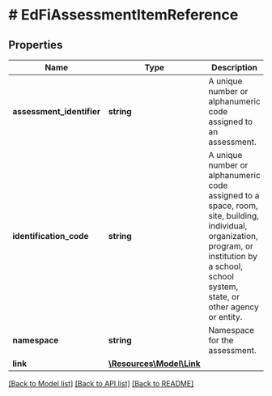# # EdFiAssessmentItemReference

## Properties

Name | Type | Description | Notes
------------ | ------------- | ------------- | -------------
**assessment_identifier** | **string** | A unique number or alphanumeric code assigned to an assessment. |
**identification_code** | **string** | A unique number or alphanumeric code assigned to a space, room, site, building, individual, organization, program, or institution by a school, school system, state, or other agency or entity. |
**namespace** | **string** | Namespace for the assessment. |
**link** | [**\Resources\Model\Link**](Link.md) |  | [optional]

[[Back to Model list]](../../README.md#models) [[Back to API list]](../../README.md#endpoints) [[Back to README]](../../README.md)
